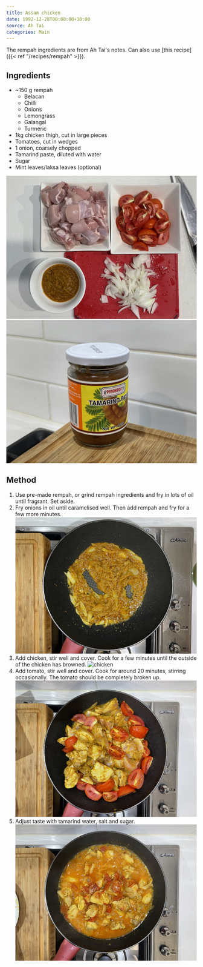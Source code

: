```yaml
---
title: Assam chicken
date: 1992-12-28T00:00:00+10:00
source: Ah Tai
categories: Main
---
```


The rempah ingredients are from Ah Tai's notes. Can also use [this recipe]({{< ref "/recipes/rempah" >}}).

## Ingredients
* ~150 g rempah
  * Belacan
  * Chilli
  * Onions
  * Lemongrass
  * Galangal
  * Turmeric
* 1kg chicken thigh, cut in large pieces
* Tomatoes, cut in wedges
* 1 onion, coarsely chopped
* Tamarind paste, diluted with water
* Sugar
* Mint leaves/laksa leaves (optional)

![Ingredients 1](ingredients1.jpg)
![Ingredients 2](ingredients2.jpg)

## Method
1. Use pre-made rempah, or grind rempah ingredients and fry in lots of oil until fragrant. Set aside.
2. Fry onions in oil until caramelised well. Then add rempah and fry for a few more minutes.
![Onion](onion.jpg)
3. Add chicken, stir well and cover. Cook for a few minutes until the outside of the chicken has browned.
![chicken](chicken.jpg)
4. Add tomato, stir well and cover. Cook for around 20 minutes, stirring occasionally. The tomato should be completely broken up.
![tomato](tomato.jpg)
5. Adjust taste with tamarind water, salt and sugar.
![adjust](adjust.jpg)
